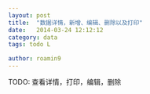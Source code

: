 ```yaml
---
layout: post
title:  "数据详情，新增、编辑、删除以及打印"
date:   2014-03-24 12:12:12
category: data
tags: todo L

author: roamin9
---
```


TODO: 查看详情，打印，编辑，删除
